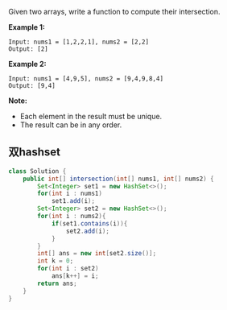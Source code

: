 Given two arrays, write a function to compute their intersection.

**Example 1:**

```
Input: nums1 = [1,2,2,1], nums2 = [2,2]
Output: [2]
```

**Example 2:**

```
Input: nums1 = [4,9,5], nums2 = [9,4,9,8,4]
Output: [9,4]
```

**Note:**

- Each element in the result must be unique.
- The result can be in any order.

## 双hashset

```java
class Solution {
    public int[] intersection(int[] nums1, int[] nums2) {
        Set<Integer> set1 = new HashSet<>();
        for(int i : nums1)
            set1.add(i);
        Set<Integer> set2 = new HashSet<>();
        for(int i : nums2){
            if(set1.contains(i)){
                set2.add(i);
            }
        }
        int[] ans = new int[set2.size()];
        int k = 0;
        for(int i : set2)
            ans[k++] = i;
        return ans;
    }
}
```

